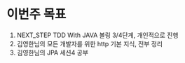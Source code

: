 # 이번주 목표             
1. NEXT_STEP TDD With JAVA 볼링 3/4단계, 개인적으로 진행    
2. 김영한님의 모든 개발자를 위한 http 기본 지식, 전부 정리      
3. 김영한님의 JPA 세션4 공부     
